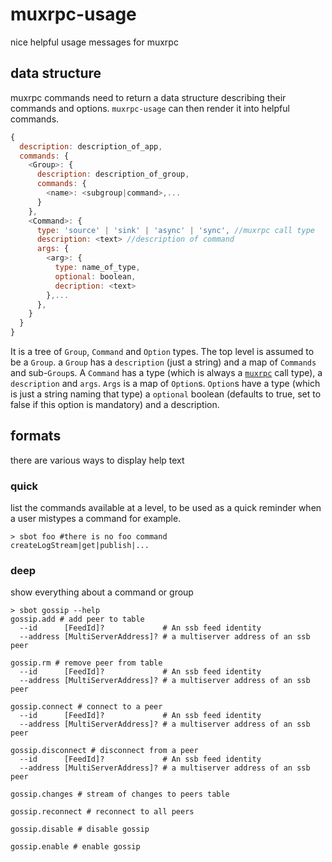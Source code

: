 
# muxrpc-usage

nice helpful usage messages for muxrpc

## data structure

muxrpc commands need to return a data structure describing their commands and options.
`muxrpc-usage` can then render it into helpful commands.

``` js
{
  description: description_of_app,
  commands: {
    <Group>: {
      description: description_of_group,
      commands: {
        <name>: <subgroup|command>,...
      }
    },
    <Command>: {
      type: 'source' | 'sink' | 'async' | 'sync', //muxrpc call type
      description: <text> //description of command
      args: {
        <arg>: {
          type: name_of_type,
          optional: boolean,
          decription: <text>
        },...
      },
    }
  }
}
```

It is a tree of `Group`, `Command` and `Option` types. The top level is assumed to be a `Group`.
a `Group` has a `description` (just a string) and a map of `Commands` and sub-`Group`s.
A `Command` has a type (which is always a [`muxrpc`](https://github.com/ssbc/muxrpc) call type),
a `description` and `args`. `Args` is a map of `Option`s. `Option`s have a type
(which is just a string naming that type) a `optional` boolean (defaults to true,
set to false if this option is mandatory) and a description.

## formats

there are various ways to display help text

### quick

list the commands available at a level, to be used as a quick reminder when a user
mistypes a command for example.

```
> sbot foo #there is no foo command
createLogStream|get|publish|...
```

### deep

show everything about a command or group

```
> sbot gossip --help
gossip.add # add peer to table
  --id      [FeedId]?             # An ssb feed identity
  --address [MultiServerAddress]? # a multiserver address of an ssb peer

gossip.rm # remove peer from table
  --id      [FeedId]?             # An ssb feed identity
  --address [MultiServerAddress]? # a multiserver address of an ssb peer

gossip.connect # connect to a peer
  --id      [FeedId]?             # An ssb feed identity
  --address [MultiServerAddress]? # a multiserver address of an ssb peer

gossip.disconnect # disconnect from a peer
  --id      [FeedId]?             # An ssb feed identity
  --address [MultiServerAddress]? # a multiserver address of an ssb peer

gossip.changes # stream of changes to peers table

gossip.reconnect # reconnect to all peers

gossip.disable # disable gossip

gossip.enable # enable gossip

```




